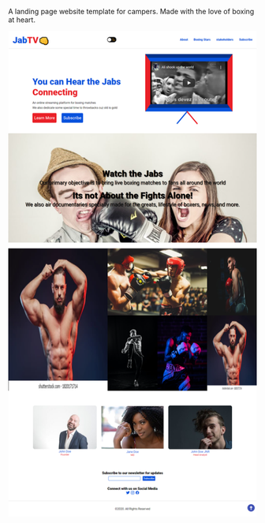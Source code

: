 A landing page website template for campers. Made with the love of boxing at heart.

![screenshot](screencapture-file-E-Landing-Page-index-html-2022-01-25-13_31_08.png)
